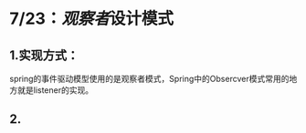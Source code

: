# 7/23：*观察者*设计模式

## 1.实现方式：

spring的事件驱动模型使用的是观察者模式，Spring中的Obsercver模式常用的地方就是listener的实现。



## 2.